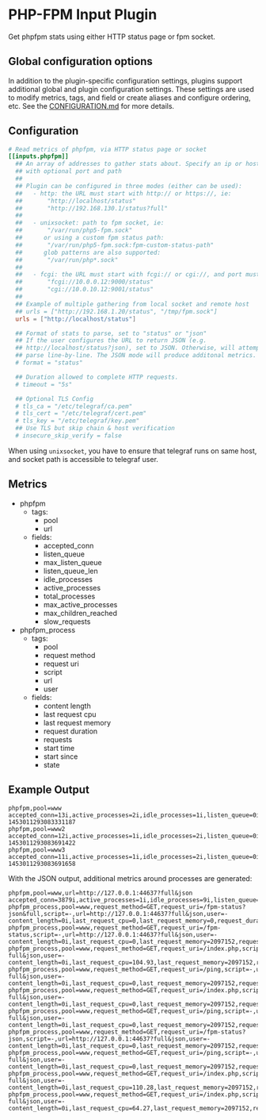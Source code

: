 # PHP-FPM Input Plugin

Get phpfpm stats using either HTTP status page or fpm socket.

## Global configuration options <!-- @/docs/includes/plugin_config.md -->

In addition to the plugin-specific configuration settings, plugins support
additional global and plugin configuration settings. These settings are used to
modify metrics, tags, and field or create aliases and configure ordering, etc.
See the [CONFIGURATION.md][CONFIGURATION.md] for more details.

[CONFIGURATION.md]: ../../../docs/CONFIGURATION.md#plugins

## Configuration

```toml @sample.conf
# Read metrics of phpfpm, via HTTP status page or socket
[[inputs.phpfpm]]
  ## An array of addresses to gather stats about. Specify an ip or hostname
  ## with optional port and path
  ##
  ## Plugin can be configured in three modes (either can be used):
  ##   - http: the URL must start with http:// or https://, ie:
  ##       "http://localhost/status"
  ##       "http://192.168.130.1/status?full"
  ##
  ##   - unixsocket: path to fpm socket, ie:
  ##       "/var/run/php5-fpm.sock"
  ##      or using a custom fpm status path:
  ##       "/var/run/php5-fpm.sock:fpm-custom-status-path"
  ##      glob patterns are also supported:
  ##       "/var/run/php*.sock"
  ##
  ##   - fcgi: the URL must start with fcgi:// or cgi://, and port must be present, ie:
  ##       "fcgi://10.0.0.12:9000/status"
  ##       "cgi://10.0.10.12:9001/status"
  ##
  ## Example of multiple gathering from local socket and remote host
  ## urls = ["http://192.168.1.20/status", "/tmp/fpm.sock"]
  urls = ["http://localhost/status"]

  ## Format of stats to parse, set to "status" or "json"
  ## If the user configures the URL to return JSON (e.g.
  ## http://localhost/status?json), set to JSON. Otherwise, will attempt to
  ## parse line-by-line. The JSON mode will produce additonal metrics.
  # format = "status"

  ## Duration allowed to complete HTTP requests.
  # timeout = "5s"

  ## Optional TLS Config
  # tls_ca = "/etc/telegraf/ca.pem"
  # tls_cert = "/etc/telegraf/cert.pem"
  # tls_key = "/etc/telegraf/key.pem"
  ## Use TLS but skip chain & host verification
  # insecure_skip_verify = false
```

When using `unixsocket`, you have to ensure that telegraf runs on same
host, and socket path is accessible to telegraf user.

## Metrics

- phpfpm
  - tags:
    - pool
    - url
  - fields:
    - accepted_conn
    - listen_queue
    - max_listen_queue
    - listen_queue_len
    - idle_processes
    - active_processes
    - total_processes
    - max_active_processes
    - max_children_reached
    - slow_requests
- phpfpm_process
  - tags:
    - pool
    - request method
    - request uri
    - script
    - url
    - user
  - fields:
    - content length
    - last request cpu
    - last request memory
    - request duration
    - requests
    - start time
    - start since
    - state

## Example Output

```text
phpfpm,pool=www accepted_conn=13i,active_processes=2i,idle_processes=1i,listen_queue=0i,listen_queue_len=0i,max_active_processes=2i,max_children_reached=0i,max_listen_queue=0i,slow_requests=0i,total_processes=3i 1453011293083331187
phpfpm,pool=www2 accepted_conn=12i,active_processes=1i,idle_processes=2i,listen_queue=0i,listen_queue_len=0i,max_active_processes=2i,max_children_reached=0i,max_listen_queue=0i,slow_requests=0i,total_processes=3i 1453011293083691422
phpfpm,pool=www3 accepted_conn=11i,active_processes=1i,idle_processes=2i,listen_queue=0i,listen_queue_len=0i,max_active_processes=2i,max_children_reached=0i,max_listen_queue=0i,slow_requests=0i,total_processes=3i 1453011293083691658
```

With the JSON output, additional metrics around processes are generated:

```text
phpfpm,pool=www,url=http://127.0.0.1:44637?full&json accepted_conn=3879i,active_processes=1i,idle_processes=9i,listen_queue=0i,listen_queue_len=0i,max_active_processes=3i,max_children_reached=0i,max_listen_queue=0i,slow_requests=0i,start_since=4901i,total_processes=10i
phpfpm_process,pool=www,request_method=GET,request_uri=/fpm-status?json&full,script=-,url=http://127.0.0.1:44637?full&json,user=- content_length=0i,last_request_cpu=0,last_request_memory=0,request_duration=159i,requests=386i,start_time=1702044927i,state="Running"
phpfpm_process,pool=www,request_method=GET,request_uri=/fpm-status,script=-,url=http://127.0.0.1:44637?full&json,user=- content_length=0i,last_request_cpu=0,last_request_memory=2097152,request_duration=174i,requests=390i,start_time=1702044927i,state="Idle"
phpfpm_process,pool=www,request_method=GET,request_uri=/index.php,script=script.php,url=http://127.0.0.1:44637?full&json,user=- content_length=0i,last_request_cpu=104.93,last_request_memory=2097152,request_duration=9530i,requests=389i,start_time=1702044927i,state="Idle"
phpfpm_process,pool=www,request_method=GET,request_uri=/ping,script=-,url=http://127.0.0.1:44637?full&json,user=- content_length=0i,last_request_cpu=0,last_request_memory=2097152,request_duration=127i,requests=399i,start_time=1702044927i,state="Idle"
phpfpm_process,pool=www,request_method=GET,request_uri=/index.php,script=script.php,url=http://127.0.0.1:44637?full&json,user=- content_length=0i,last_request_cpu=0,last_request_memory=2097152,request_duration=9713i,requests=382i,start_time=1702044927i,state="Idle"
phpfpm_process,pool=www,request_method=GET,request_uri=/ping,script=-,url=http://127.0.0.1:44637?full&json,user=- content_length=0i,last_request_cpu=0,last_request_memory=2097152,request_duration=133i,requests=383i,start_time=1702044927i,state="Idle"
phpfpm_process,pool=www,request_method=GET,request_uri=/fpm-status?json,script=-,url=http://127.0.0.1:44637?full&json,user=- content_length=0i,last_request_cpu=0,last_request_memory=2097152,request_duration=154i,requests=381i,start_time=1702044927i,state="Idle"
phpfpm_process,pool=www,request_method=GET,request_uri=/ping,script=-,url=http://127.0.0.1:44637?full&json,user=- content_length=0i,last_request_cpu=0,last_request_memory=2097152,request_duration=108i,requests=397i,start_time=1702044927i,state="Idle"
phpfpm_process,pool=www,request_method=GET,request_uri=/index.php,script=script.php,url=http://127.0.0.1:44637?full&json,user=- content_length=0i,last_request_cpu=110.28,last_request_memory=2097152,request_duration=9068i,requests=381i,start_time=1702044927i,state="Idle"
phpfpm_process,pool=www,request_method=GET,request_uri=/index.php,script=script.php,url=http://127.0.0.1:44637?full&json,user=- content_length=0i,last_request_cpu=64.27,last_request_memory=2097152,request_duration=15559i,requests=391i,start_time=1702044927i,state="Idle"
```
